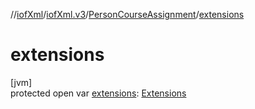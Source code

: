 //[iofXml](../../../index.md)/[iofXml.v3](../index.md)/[PersonCourseAssignment](index.md)/[extensions](extensions.md)

# extensions

[jvm]\
protected open var [extensions](extensions.md): [Extensions](../-extensions/index.md)
